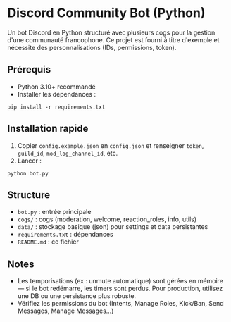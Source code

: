 # Discord Community Bot (Python)

Un bot Discord en Python structuré avec plusieurs cogs pour la gestion d'une communauté francophone.
Ce projet est fourni à titre d'exemple et nécessite des personnalisations (IDs, permissions, token).

## Prérequis
- Python 3.10+ recommandé
- Installer les dépendances :
```
pip install -r requirements.txt
```

## Installation rapide
1. Copier `config.example.json` en `config.json` et renseigner `token`, `guild_id`, `mod_log_channel_id`, etc.
2. Lancer :
```
python bot.py
```

## Structure
- `bot.py` : entrée principale
- `cogs/` : cogs (moderation, welcome, reaction_roles, info, utils)
- `data/` : stockage basique (json) pour settings et data persistantes
- `requirements.txt` : dépendances
- `README.md` : ce fichier

## Notes
- Les temporisations (ex : unmute automatique) sont gérées en mémoire — si le bot redémarre, les timers sont perdus. Pour production, utilisez une DB ou une persistance plus robuste.
- Vérifiez les permissions du bot (Intents, Manage Roles, Kick/Ban, Send Messages, Manage Messages...)